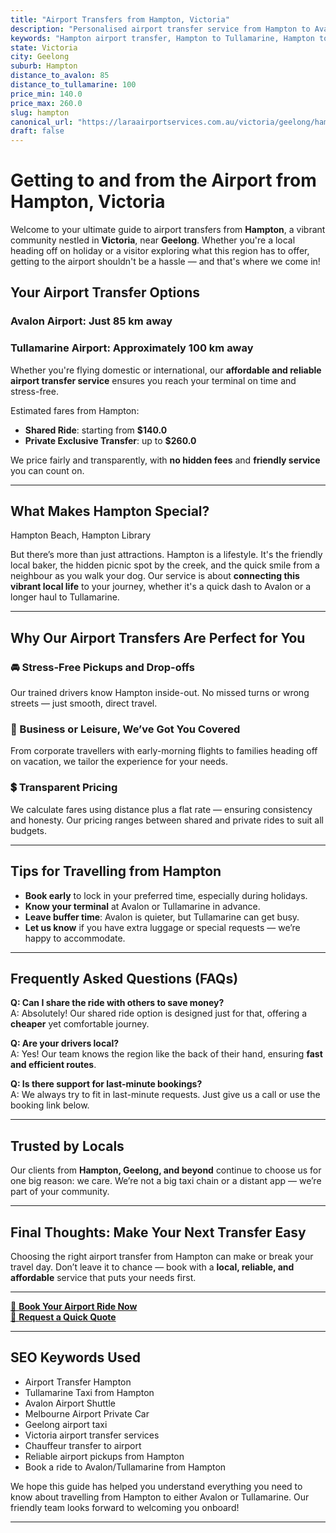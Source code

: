 ```yaml
---
title: "Airport Transfers from Hampton, Victoria"
description: "Personalised airport transfer service from Hampton to Avalon and Tullamarine airports. Enjoy a smooth, affordable ride with us!"
keywords: "Hampton airport transfer, Hampton to Tullamarine, Hampton to Avalon, airport taxi Hampton, private airport transfer Hampton, shared ride Hampton, Hampton transfers, airport shuttle Hampton, book Hampton airport taxi, affordable Hampton airport transfer, Hampton airport transfer service, airport transfer Geelong, airport transfer Melbourne, Melbourne airport taxi, airport transfers Victoria, Tullamarine airport shuttle, Avalon airport transfers, Melbourne private transfer, airport transport services Melbourne"
state: Victoria
city: Geelong
suburb: Hampton
distance_to_avalon: 85
distance_to_tullamarine: 100
price_min: 140.0
price_max: 260.0
slug: hampton
canonical_url: "https://laraairportservices.com.au/victoria/geelong/hampton/"
draft: false
---
```


# Getting to and from the Airport from Hampton, Victoria

Welcome to your ultimate guide to airport transfers from **Hampton**, a vibrant community nestled in **Victoria**, near **Geelong**. Whether you're a local heading off on holiday or a visitor exploring what this region has to offer, getting to the airport shouldn't be a hassle — and that's where we come in!

## Your Airport Transfer Options

### Avalon Airport: Just 85 km away  
### Tullamarine Airport: Approximately 100 km away

Whether you're flying domestic or international, our **affordable and reliable airport transfer service** ensures you reach your terminal on time and stress-free.

Estimated fares from Hampton:
- **Shared Ride**: starting from **$140.0**
- **Private Exclusive Transfer**: up to **$260.0**

We price fairly and transparently, with **no hidden fees** and **friendly service** you can count on.

---

## What Makes Hampton Special?

Hampton Beach, Hampton Library

But there’s more than just attractions. Hampton is a lifestyle. It's the friendly local baker, the hidden picnic spot by the creek, and the quick smile from a neighbour as you walk your dog. Our service is about **connecting this vibrant local life** to your journey, whether it's a quick dash to Avalon or a longer haul to Tullamarine.

---

## Why Our Airport Transfers Are Perfect for You

### 🚘 Stress-Free Pickups and Drop-offs
Our trained drivers know Hampton inside-out. No missed turns or wrong streets — just smooth, direct travel.

### 💼 Business or Leisure, We’ve Got You Covered
From corporate travellers with early-morning flights to families heading off on vacation, we tailor the experience for your needs.

### 💲 Transparent Pricing
We calculate fares using distance plus a flat rate — ensuring consistency and honesty. Our pricing ranges between shared and private rides to suit all budgets.

---

## Tips for Travelling from Hampton

- **Book early** to lock in your preferred time, especially during holidays.
- **Know your terminal** at Avalon or Tullamarine in advance.
- **Leave buffer time**: Avalon is quieter, but Tullamarine can get busy.
- **Let us know** if you have extra luggage or special requests — we’re happy to accommodate.

---

## Frequently Asked Questions (FAQs)

**Q: Can I share the ride with others to save money?**  
A: Absolutely! Our shared ride option is designed just for that, offering a **cheaper** yet comfortable journey.

**Q: Are your drivers local?**  
A: Yes! Our team knows the region like the back of their hand, ensuring **fast and efficient routes**.

**Q: Is there support for last-minute bookings?**  
A: We always try to fit in last-minute requests. Just give us a call or use the booking link below.

---

## Trusted by Locals

Our clients from **Hampton, Geelong, and beyond** continue to choose us for one big reason: we care. We’re not a big taxi chain or a distant app — we’re part of your community.

---

## Final Thoughts: Make Your Next Transfer Easy

Choosing the right airport transfer from Hampton can make or break your travel day. Don’t leave it to chance — book with a **local, reliable, and affordable** service that puts your needs first.

---

[📅 **Book Your Airport Ride Now**](https://laraairportservices.square.site/s/appointments)  
[📧 **Request a Quick Quote**](https://laraairportservices.square.site/contact-us)

---

## SEO Keywords Used
- Airport Transfer Hampton
- Tullamarine Taxi from Hampton
- Avalon Airport Shuttle
- Melbourne Airport Private Car
- Geelong airport taxi
- Victoria airport transfer services
- Chauffeur transfer to airport
- Reliable airport pickups from Hampton
- Book a ride to Avalon/Tullamarine from Hampton

We hope this guide has helped you understand everything you need to know about travelling from Hampton to either Avalon or Tullamarine. Our friendly team looks forward to welcoming you onboard!

---
